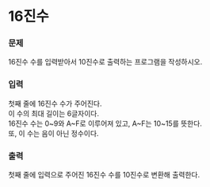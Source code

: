 <h1>16진수</h1>

<h3>문제</h3>
16진수 수를 입력받아서 10진수로 출력하는 프로그램을 작성하시오.

<h3>입력</h3>
첫째 줄에 16진수 수가 주어진다.<br>
이 수의 최대 길이는 6글자이다.<br>
16진수 수는 0~9와 A~F로 이루어져 있고, A~F는 10~15를 뜻한다.<br> 
또, 이 수는 음이 아닌 정수이다.

<h3>출력</h3>
첫째 줄에 입력으로 주어진 16진수 수를 10진수로 변환해 출력한다.
